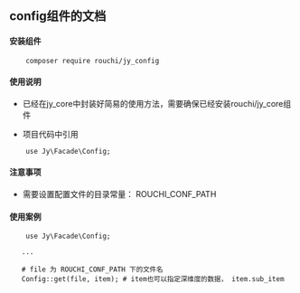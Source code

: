 ## config组件的文档

#### 安装组件
```
    composer require rouchi/jy_config
```

#### 使用说明
- 已经在jy_core中封装好简易的使用方法，需要确保已经安装rouchi/jy_core组件

- 项目代码中引用
```
    use Jy\Facade\Config;
```

#### 注意事项
- 需要设置配置文件的目录常量： ROUCHI_CONF_PATH

#### 使用案例
```
    use Jy\Facade\Config;
   
   ...
   
   # file 为 ROUCHI_CONF_PATH 下的文件名
   Config::get(file, item); # item也可以指定深维度的数据， item.sub_item
```
